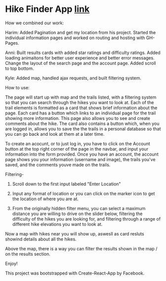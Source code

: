 # Hike Finder App [link](https://info340a-au18.github.io/hiking-project/#/)

How we combined our work:

Harim: Added Pagination and get my location from his project. Started the individual information pages and worked on routing and hosting with GH-Pages.

Anni: Built results cards with added star ratings and difficulty ratings. Added loading animaitons for better user experience and better error messages. Change the layout of the search page and the account page. Added scroll to top bottom. 

Kyle: Added map, handled ajax requests, and built filtering system.

How to use:

  The page will start up with map and the trails listed, with a filtering system so that you can search through the hikes you want to look at. Each of the trail elements is formatted as a card that shows brief information about the page. Each card has a button which links to an individual page for the trail showing more information. This page also allows you to see and create comments about the hike. The card also contains a button which, when you are logged in, allows you to save the the trails in a personal database so that you can go back and look at them at a later time. 
  
  To create an acocunt, or to just log in, you have to click on the Account button at the top right corner of the page in the navbar, and input your information into the form provided. Once you have an account, the account page shows you your information (username and image), the trails you've saved, and the comments youve made on the trails.

Filtering-

1. Scroll down to the first input labeled "Enter Location"

2. Input any format of location or you can click on the marker icon to get the location of where you are at.

3. From the originally hidden filter menu, you can select a maximum distance you are willing to drive on the slider below, filtering the difficulty of the hikes you are looking for, and filtering through a range of different hike elevations you want to look at.

Now a map with hikes near you will show up, aswesll as card resluts showind details about all the hikes.

Above the map, there is a way you can filter the results shown in the map / on the results section.


Enjoy!

This project was bootstrapped with Create-React-App by Facebook.
